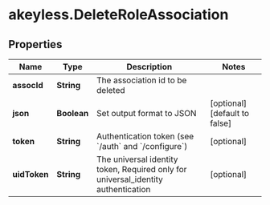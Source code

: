 # akeyless.DeleteRoleAssociation

## Properties

Name | Type | Description | Notes
------------ | ------------- | ------------- | -------------
**assocId** | **String** | The association id to be deleted | 
**json** | **Boolean** | Set output format to JSON | [optional] [default to false]
**token** | **String** | Authentication token (see &#x60;/auth&#x60; and &#x60;/configure&#x60;) | [optional] 
**uidToken** | **String** | The universal identity token, Required only for universal_identity authentication | [optional] 


